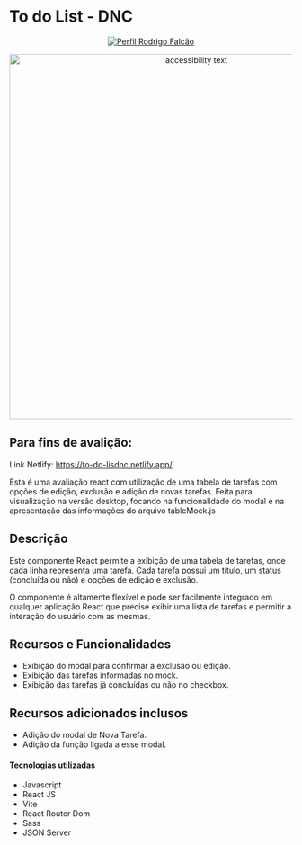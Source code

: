 <h1> To do List - DNC </h1>

<p align="center">
    <a href="https://www.linkedin.com/in/rodrigo-falcao-ferreira/">
        <img src="https://img.shields.io/badge/Made_by-Rodrigo_Falcão-blue" alt="Perfil Rodrigo Falcão">
    </a>
</p>

<p align="center">
  <img a="" src="https://github.com/rodrigo-falcao/to-do-List-Dnc/assets/125101340/1bf91939-e806-4150-885c-446ec851944b" alt="accessibility text" style="width: 650px;">
</p>

## Para fins de avalição:

Link Netlify:
https://to-do-lisdnc.netlify.app/

Esta é uma avaliação react com utilização de uma tabela de tarefas com opções de edição, exclusão e adição de novas tarefas.
Feita para visualização na versão desktop, focando na funcionalidade do modal e na apresentação das informações do arquivo tableMock.js 

## Descrição

Este componente React permite a exibição de uma tabela de tarefas, onde cada linha representa uma tarefa. Cada tarefa possui um título, um status (concluída ou não) e opções de edição e exclusão.

O componente é altamente flexível e pode ser facilmente integrado em qualquer aplicação React que precise exibir uma lista de tarefas e permitir a interação do usuário com as mesmas.

## Recursos e Funcionalidades

- Exibição do modal para confirmar a exclusão ou edição.
- Exibição das tarefas informadas no mock.
- Exibição das tarefas já concluídas ou não no checkbox.

## Recursos adicionados inclusos

- Adição do modal de Nova Tarefa.
- Adição da função ligada a esse modal.

<h4>Tecnologias utilizadas </h4>

- Javascript
- React JS
- Vite
- React Router Dom
- Sass
- JSON Server

